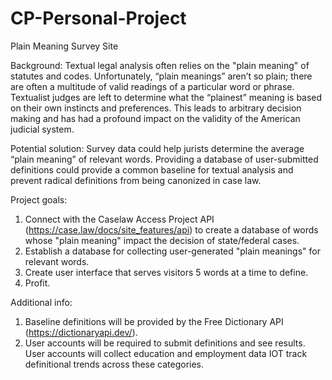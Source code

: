 # CP-Personal-Project
Plain Meaning Survey Site

Background: Textual legal analysis often relies on the "plain meaning" of statutes and codes. Unfortunately, “plain meanings” aren’t so plain; there are often a multitude of valid readings of a particular word or phrase. Textualist judges are left to determine what the “plainest” meaning is based on their own instincts and preferences. This leads to arbitrary decision making and has had a profound impact on the validity of the American judicial system. 

Potential solution: Survey data could help jurists determine the average “plain meaning” of relevant words. Providing a database of user-submitted definitions could provide a common baseline for textual analysis and prevent radical definitions from being canonized in case law. 

Project goals:
  1. Connect with the Caselaw Access Project API (https://case.law/docs/site_features/api) to create a database of words whose "plain meaning" impact the decision of state/federal cases.
  2. Establish a database for collecting user-generated "plain meanings" for relevant words. 
  3. Create user interface that serves visitors 5 words at a time to define. 
  4. Profit. 
  
 Additional info: 
 1. Baseline definitions will be provided by the Free Dictionary API (https://dictionaryapi.dev/).
 2. User accounts will be required to submit definitions and see results. User accounts will collect education and employment data IOT track definitional trends across these categories. 

